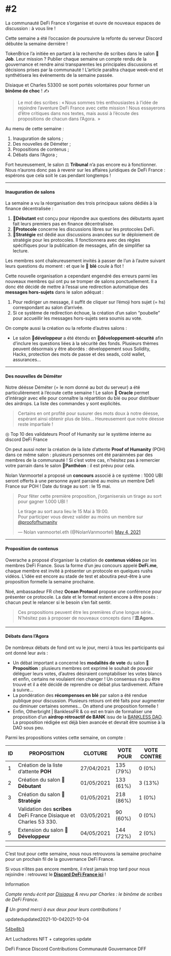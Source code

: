 # #2

La communauté DeFi France s’organise et ouvre de nouveaux espaces de discussion : à vous lire !

Cette semaine a été l’occasion de poursuivre la refonte du serveur Discord débutée la semaine dernière !

TokenBrice l’a initiée en partant à la recherche de scribes dans le salon 💼**Job**. Leur mission ? Publier chaque semaine un compte rendu de la gouvernance et rendre ainsi transparentes les principales discussions et décisions prises par la communauté ! L’article paraîtra chaque week-end et synthétisera les événements de la semaine passée.

Disiaque et Charles 53300 se sont portés volontaires pour former un **binôme de choc** ! ✍

> Le mot des scribes : « Nous sommes très enthousiastes à l’idée de rejoindre l’aventure DeFi France avec cette mission ! Nous essayerons d’être critiques dans nos textes, mais aussi à l’écoute des propositions de chacun dans l’Agora.  »

Au menu de cette semaine :

1. Inauguration de salons ;
2. Des nouvelles de Déméter ;
3. Propositions de contenus ;
4. Débats dans l’Agora ;

Fort heureusement, le salon ⚖️ **Tribunal** n’a pas encore eu à fonctionner. Nous n’aurons donc pas à revenir sur les affaires juridiques de DeFi France : espérons que cela soit le cas pendant longtemps !

***

#### Inauguration de salons <a href="inauguration-de-salons" id="inauguration-de-salons"></a>

La semaine a vu la réorganisation des trois principaux salons dédiés à la finance décentralisée :

1. 🐥**Débutant** est conçu pour répondre aux questions des débutants ayant fait leurs premiers pas en finance décentralisée.
2. 🌌**Protocole** concerne les discussions libres sur les protocoles DeFi.
3. 👨‍**Stratégie** est dédié aux discussions avancées sur le déploiement de stratégie pour les protocoles. Il fonctionnera avec des règles spécifiques pour la publication de messages, afin de simplifier sa lecture.

Les membres sont chaleureusement invités à passer de l’un à l’autre suivant leurs questions du moment : et que le 🌾 **blé** coule à flot !

Cette nouvelle organisation a cependant engendré des erreurs parmi les nouveaux membres qui ont pu se tromper de salons ponctuellement. Il a donc été décidé de mettre à l’essai une redirection automatique des **messages hors-sujets** dans le salon adéquat :

1. Pour rediriger un message, il suffit de cliquer sur l’émoji hors sujet (= hs) correspondant au salon d’arrivée.
2. Si ce système de redirection échoue, la création d’un salon “poubelle” pour accueillir les messages hors-sujets sera soumis au vote.

On compte aussi la création ou la refonte d’autres salons :

* Le salon 🔨**développeur** a été étendu en 🔨**développement-sécurité** afin d’inclure les questions liées à la sécurité des fonds. Plusieurs thèmes peuvent désormais y être abordés : développement sous Solidity, Hacks, protection des mots de passe et des seads, cold wallet, assurances…

***

#### Des nouvelles de Déméter <a href="des-nouvelles-de-demeter" id="des-nouvelles-de-demeter"></a>

Notre déésse Déméter (= le nom donné au bot du serveur) a été particulièrement à l’écoute cette semaine ! Le salon 🔮 **Oracle** permet d’intéragir avec elle pour connaître la répartition du blé ou pour distribuer des airdrops. La liste des commandes y sont explicités.

> Certains en ont profité pour susurer des mots doux à notre déesse, espérant ainsi obtenir plus de blés… Heureusement que notre déesse reste impartiale !

◎ Top 10 des validateurs Proof of Humanity sur le système interne au discord DeFi France

On peut aussi noter la création de la liste d’attente **Proof of Humanity** (POH) dans ce même salon : plusieurs personnes ont été parainnées par des membres de la communauté ! Si c’est votre cas, n’hésitez pas à remercier votre parrain dans le salon 🏅**Panthéon** : il est prévu pour cela.

Nolan Vanmoortel a proposé un **concours** associé à ce système : 1000 UBI seront offerts à une personne ayant parrainé au moins un membre Defi France sur POH ! Date du tirage au sort : le 15 mai.

> Pour fêter cette première proposition, j’organiserais un tirage au sort pour gagner 1.000 UBI !
>
> Le tirage au sort aura lieu le 15 Mai à 19:00.\
> Pour participer vous devez valider au moins un membre sur [@proofofhumanity](https://twitter.com/proofofhumanity?ref\_src=twsrc%5Etfw)
>
> — Nolan vanmoortel.eth (@NolanVanmoortel) [May 4, 2021](https://twitter.com/NolanVanmoortel/status/1389518621009920000?ref\_src=twsrc%5Etfw)

***

#### Proposition de contenus <a href="proposition-de-contenus" id="proposition-de-contenus"></a>

Owerache a proposé d’organiser la création de **contenus vidéos** par les membres DeFi France. Sous la forme d’un jeu concours appelé **DeFi.me**, chaque membre est invité à présenter un protocole en quelques rushs vidéos. L’idée est encore au stade de test et aboutira peut-être à une proposition formelle la semaine prochaine.

Noé, ambassadeur FR chez **Ocean Protocol** propose une conférence pour présenter ce protocole. La date et le format restent encore à être posés : chacun peut le relancer si le besoin s’en fait sentir.

> Ces propositions peuvent être les premières d’une longue série… N’hésitez pas à proposer de nouveaux concepts dans l’🏛️**Agora**.

***

#### Débats dans l’Agora <a href="debats-dans-lagora" id="debats-dans-lagora"></a>

De nombreux débats de fond ont vu le jour, merci à tous les participants qui ont donné leur avis :

* Un débat important a concerné les **modalités de vote** du salon 📜**Proposition** : plusieurs membres ont exprimé le souhait de pouvoir déléguer leurs votes, d’autres désiraient comptabiliser les votes blancs et enfin, certains ne voulaient rien changer ! Un consensus n’a pu être trouvé et il a été décidé de reprendre ce débat plus tardivement. Affaire à suivre…
* La pondération des **récompenses en blé** par salon a été rendue publique pour discussion. Plusieurs retours ont été faits pour augmenter ou diminuer certaines sommes… On attend une proposition formelle !
* Enfin, Otherbright | BanklessFR & co est en train de formaliser une proposition d’un **airdrop rétroactif de BANK** issu de la [BANKLESS DAO](https://www.bankless.community). La proposition rédigée est déjà bien avancée et devrait être soumise à la DAO sous peu.

Parmi les propositions votées cette semaine, on compte :

| ID | PROPOSITION                                                        | CLOTURE    | VOTE POUR | VOTE CONTRE |
| -- | ------------------------------------------------------------------ | ---------- | --------- | ----------- |
| 1  | Création de la liste d’attente **POH**                             | 27/04/2021 | 135 (79%) | 0 (0%)      |
| 2  | Création du salon 🐥 **Débutant**                                  | 01/05/2021 | 133 (61%) | 3 (13%)     |
| 3  | Création du salon 🚜 **Stratégie**                                 | 01/05/2021 | 218 (86%) | 1 (0%)      |
| 4  | Validation des **scribes** DeFi France Disiaque et Charles 53 330. | 03/05/2021 | 90 (60%)  | 0 (0%)      |
| 5  | Extension du salon 🔨**Développeur**                               | 04/05/2021 | 144 (72%) | 2 (0%)      |

***

C’est tout pour cette semaine, nous nous retrouvons la semaine prochaine pour un prochain fil de la gouvernance DeFi France.

Si vous n’êtes pas encore membre, il n’est jamais trop tard pour nous rejoindre : retrouvez le [**Discord DeFi France ici**](https://discord.gg/3bWZcK2) !

Information

_Compte rendu écrit par _[_Disiaque_](https://twitter.com/disiaque\_crypto)_ & revu par Charles : le binôme de scribes de DeFi France._

_🙏 Un grand merci à eux deux pour leurs contributions !_

updatedupdated2021-10-042021-10-04

[54be8b3](https://github.com/TokenBrice/blog/commit/54be8b330118a5aac0a4fd5ed752ff3ff720d6df)

Art Luchadores NFT + categories update

DeFi France Discord Contributions Communauté Gouvernance DFF
